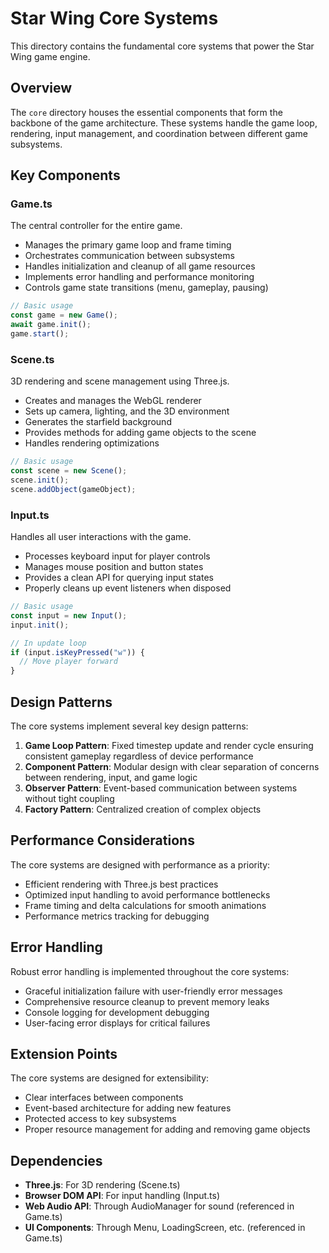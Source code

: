 # Star Wing Core Systems

This directory contains the fundamental core systems that power the Star Wing game engine.

## Overview

The `core` directory houses the essential components that form the backbone of the game architecture. These systems handle the game loop, rendering, input management, and coordination between different game subsystems.

## Key Components

### Game.ts

The central controller for the entire game.

- Manages the primary game loop and frame timing
- Orchestrates communication between subsystems
- Handles initialization and cleanup of all game resources
- Implements error handling and performance monitoring
- Controls game state transitions (menu, gameplay, pausing)

```typescript
// Basic usage
const game = new Game();
await game.init();
game.start();
```

### Scene.ts

3D rendering and scene management using Three.js.

- Creates and manages the WebGL renderer
- Sets up camera, lighting, and the 3D environment
- Generates the starfield background
- Provides methods for adding game objects to the scene
- Handles rendering optimizations

```typescript
// Basic usage
const scene = new Scene();
scene.init();
scene.addObject(gameObject);
```

### Input.ts

Handles all user interactions with the game.

- Processes keyboard input for player controls
- Manages mouse position and button states
- Provides a clean API for querying input states
- Properly cleans up event listeners when disposed

```typescript
// Basic usage
const input = new Input();
input.init();

// In update loop
if (input.isKeyPressed("w")) {
  // Move player forward
}
```

## Design Patterns

The core systems implement several key design patterns:

1. **Game Loop Pattern**: Fixed timestep update and render cycle ensuring consistent gameplay regardless of device performance
2. **Component Pattern**: Modular design with clear separation of concerns between rendering, input, and game logic
3. **Observer Pattern**: Event-based communication between systems without tight coupling
4. **Factory Pattern**: Centralized creation of complex objects

## Performance Considerations

The core systems are designed with performance as a priority:

- Efficient rendering with Three.js best practices
- Optimized input handling to avoid performance bottlenecks
- Frame timing and delta calculations for smooth animations
- Performance metrics tracking for debugging

## Error Handling

Robust error handling is implemented throughout the core systems:

- Graceful initialization failure with user-friendly error messages
- Comprehensive resource cleanup to prevent memory leaks
- Console logging for development debugging
- User-facing error displays for critical failures

## Extension Points

The core systems are designed for extensibility:

- Clear interfaces between components
- Event-based architecture for adding new features
- Protected access to key subsystems
- Proper resource management for adding and removing game objects

## Dependencies

- **Three.js**: For 3D rendering (Scene.ts)
- **Browser DOM API**: For input handling (Input.ts)
- **Web Audio API**: Through AudioManager for sound (referenced in Game.ts)
- **UI Components**: Through Menu, LoadingScreen, etc. (referenced in Game.ts)
